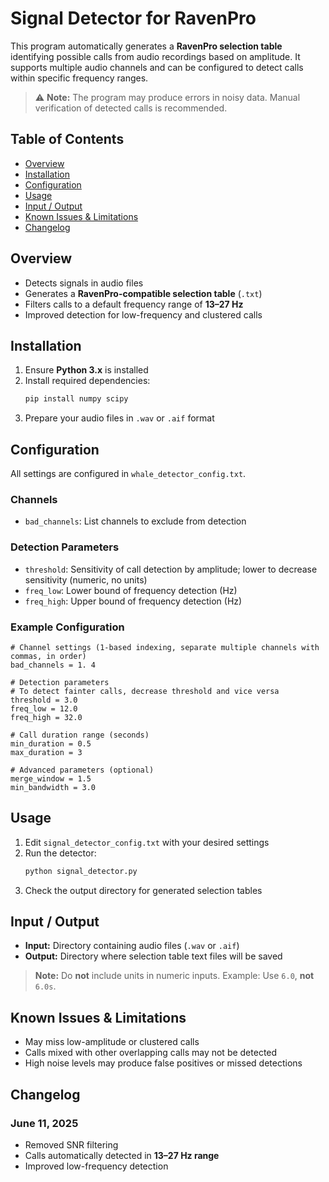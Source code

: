 # Signal Detector for RavenPro

This program automatically generates a **RavenPro selection table** identifying possible calls from audio recordings based on amplitude. It supports multiple audio channels and can be configured to detect calls within specific frequency ranges.

> ⚠️ **Note:** The program may produce errors in noisy data. Manual verification of detected calls is recommended.

## Table of Contents
- [Overview](#overview)
- [Installation](#installation)
- [Configuration](#configuration)
- [Usage](#usage)
- [Input / Output](#input--output)
- [Known Issues & Limitations](#known-issues--limitations)
- [Changelog](#changelog)

## Overview

- Detects signals in audio files
- Generates a **RavenPro-compatible selection table** (`.txt`)
- Filters calls to a default frequency range of **13–27 Hz**
- Improved detection for low-frequency and clustered calls

## Installation

1. Ensure **Python 3.x** is installed
2. Install required dependencies:
   ```bash
   pip install numpy scipy
   ```
3. Prepare your audio files in `.wav` or `.aif` format

## Configuration

All settings are configured in `whale_detector_config.txt`.

### Channels
- `bad_channels`: List channels to exclude from detection

### Detection Parameters
- `threshold`: Sensitivity of call detection by amplitude; lower to decrease sensitivity (numeric, no units)
- `freq_low`: Lower bound of frequency detection (Hz)
- `freq_high`: Upper bound of frequency detection (Hz)

### Example Configuration
```
# Channel settings (1-based indexing, separate multiple channels with commas, in order)
bad_channels = 1. 4

# Detection parameters 
# To detect fainter calls, decrease threshold and vice versa
threshold = 3.0
freq_low = 12.0
freq_high = 32.0

# Call duration range (seconds)
min_duration = 0.5
max_duration = 3

# Advanced parameters (optional)
merge_window = 1.5
min_bandwidth = 3.0 
```

## Usage

1. Edit `signal_detector_config.txt` with your desired settings
2. Run the detector:
   ```bash
   python signal_detector.py
   ```
3. Check the output directory for generated selection tables

## Input / Output

- **Input:** Directory containing audio files (`.wav` or `.aif`)
- **Output:** Directory where selection table text files will be saved

> **Note:** Do **not** include units in numeric inputs. Example: Use `6.0`, **not** `6.0s`.

## Known Issues & Limitations

- May miss low-amplitude or clustered calls
- Calls mixed with other overlapping calls may not be detected
- High noise levels may produce false positives or missed detections

## Changelog

### June 11, 2025
- Removed SNR filtering
- Calls automatically detected in **13–27 Hz range**
- Improved low-frequency detection
